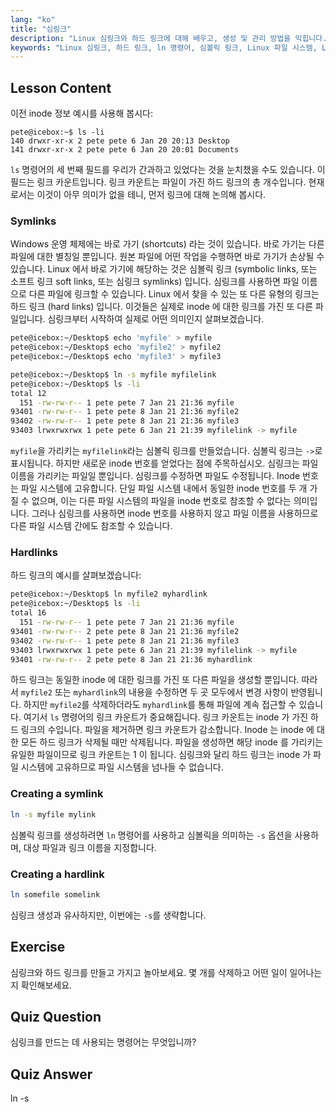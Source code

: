 ```yaml
---
lang: "ko"
title: "심링크"
description: "Linux 심링크와 하드 링크에 대해 배우고, 생성 및 관리 방법을 익힙니다. 이 초보자 친화적인 가이드를 통해 차이점과 사용 사례를 이해하세요."
keywords: "Linux 심링크, 하드 링크, ln 명령어, 심볼릭 링크, Linux 파일 시스템, Linux 튜토리얼, 초보자 Linux"
---
```


## Lesson Content

이전 inode 정보 예시를 사용해 봅시다:

```plaintext
pete@icebox:~$ ls -li
140 drwxr-xr-x 2 pete pete 6 Jan 20 20:13 Desktop
141 drwxr-xr-x 2 pete pete 6 Jan 20 20:01 Documents
```

`ls` 명령어의 세 번째 필드를 우리가 간과하고 있었다는 것을 눈치챘을 수도 있습니다. 이 필드는 링크 카운트입니다. 링크 카운트는 파일이 가진 하드 링크의 총 개수입니다. 현재로서는 이것이 아무 의미가 없을 테니, 먼저 링크에 대해 논의해 봅시다.

### Symlinks

Windows 운영 체제에는 바로 가기 (shortcuts) 라는 것이 있습니다. 바로 가기는 다른 파일에 대한 별칭일 뿐입니다. 원본 파일에 어떤 작업을 수행하면 바로 가기가 손상될 수 있습니다. Linux 에서 바로 가기에 해당하는 것은 심볼릭 링크 (symbolic links, 또는 소프트 링크 soft links, 또는 심링크 symlinks) 입니다. 심링크를 사용하면 파일 이름으로 다른 파일에 링크할 수 있습니다. Linux 에서 찾을 수 있는 또 다른 유형의 링크는 하드 링크 (hard links) 입니다. 이것들은 실제로 inode 에 대한 링크를 가진 또 다른 파일입니다. 심링크부터 시작하여 실제로 어떤 의미인지 살펴보겠습니다.

```bash
pete@icebox:~/Desktop$ echo 'myfile' > myfile
pete@icebox:~/Desktop$ echo 'myfile2' > myfile2
pete@icebox:~/Desktop$ echo 'myfile3' > myfile3

pete@icebox:~/Desktop$ ln -s myfile myfilelink
pete@icebox:~/Desktop$ ls -li
total 12
  151 -rw-rw-r-- 1 pete pete 7 Jan 21 21:36 myfile
93401 -rw-rw-r-- 1 pete pete 8 Jan 21 21:36 myfile2
93402 -rw-rw-r-- 1 pete pete 8 Jan 21 21:36 myfile3
93403 lrwxrwxrwx 1 pete pete 6 Jan 21 21:39 myfilelink -> myfile
```

`myfile`을 가리키는 `myfilelink`라는 심볼릭 링크를 만들었습니다. 심볼릭 링크는 `->`로 표시됩니다. 하지만 새로운 inode 번호를 얻었다는 점에 주목하십시오. 심링크는 파일 이름을 가리키는 파일일 뿐입니다. 심링크를 수정하면 파일도 수정됩니다. Inode 번호는 파일 시스템에 고유합니다. 단일 파일 시스템 내에서 동일한 inode 번호를 두 개 가질 수 없으며, 이는 다른 파일 시스템의 파일을 inode 번호로 참조할 수 없다는 의미입니다. 그러나 심링크를 사용하면 inode 번호를 사용하지 않고 파일 이름을 사용하므로 다른 파일 시스템 간에도 참조할 수 있습니다.

### Hardlinks

하드 링크의 예시를 살펴보겠습니다:

```bash
pete@icebox:~/Desktop$ ln myfile2 myhardlink
pete@icebox:~/Desktop$ ls -li
total 16
  151 -rw-rw-r-- 1 pete pete 7 Jan 21 21:36 myfile
93401 -rw-rw-r-- 2 pete pete 8 Jan 21 21:36 myfile2
93402 -rw-rw-r-- 1 pete pete 8 Jan 21 21:36 myfile3
93403 lrwxrwxrwx 1 pete pete 6 Jan 21 21:39 myfilelink -> myfile
93401 -rw-rw-r-- 2 pete pete 8 Jan 21 21:36 myhardlink
```

하드 링크는 동일한 inode 에 대한 링크를 가진 또 다른 파일을 생성할 뿐입니다. 따라서 `myfile2` 또는 `myhardlink`의 내용을 수정하면 두 곳 모두에서 변경 사항이 반영됩니다. 하지만 `myfile2`를 삭제하더라도 `myhardlink`를 통해 파일에 계속 접근할 수 있습니다. 여기서 `ls` 명령어의 링크 카운트가 중요해집니다. 링크 카운트는 inode 가 가진 하드 링크의 수입니다. 파일을 제거하면 링크 카운트가 감소합니다. Inode 는 inode 에 대한 모든 하드 링크가 삭제될 때만 삭제됩니다. 파일을 생성하면 해당 inode 를 가리키는 유일한 파일이므로 링크 카운트는 1 이 됩니다. 심링크와 달리 하드 링크는 inode 가 파일 시스템에 고유하므로 파일 시스템을 넘나들 수 없습니다.

### Creating a symlink

```bash
ln -s myfile mylink
```

심볼릭 링크를 생성하려면 `ln` 명령어를 사용하고 심볼릭을 의미하는 `-s` 옵션을 사용하며, 대상 파일과 링크 이름을 지정합니다.

### Creating a hardlink

```bash
ln somefile somelink
```

심링크 생성과 유사하지만, 이번에는 `-s`를 생략합니다.

## Exercise

심링크와 하드 링크를 만들고 가지고 놀아보세요. 몇 개를 삭제하고 어떤 일이 일어나는지 확인해보세요.

## Quiz Question

심링크를 만드는 데 사용되는 명령어는 무엇입니까?

## Quiz Answer

ln -s
